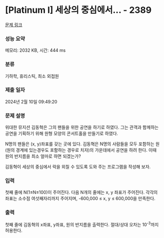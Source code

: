 # [Platinum I] 세상의 중심에서... - 2389 

[문제 링크](https://www.acmicpc.net/problem/2389) 

### 성능 요약

메모리: 2032 KB, 시간: 444 ms

### 분류

기하학, 휴리스틱, 최소 외접원

### 제출 일자

2024년 2월 10일 09:49:20

### 문제 설명

<p>위대한 뮤지션 김동혁은 그의 팬들을 위한 공연을 하기로 하였다. 그는 관객과 함께하는 공연을 기획하기 위해 원형 모양의 콘서트홀을 만들기로 하였다.</p>

<p>N명의 팬들은 (x, y)좌표를 갖는 곳에 있다. 김동혁은 N명의 사람들을 모두 포함하는 원(원의 경계에 있는경우도 포함하는 경우로 치자)의 가운데에서 공연을 하려 한다. 이때 원의 반지름을 최소 얼마로 하면 되겠는가?</p>

<p>김동혁이 세상의 중심에서 락을 외칠 수 있도록 도와 주는 프로그램을 작성해 보자.</p>

### 입력 

 <p>첫째 줄에 N(1≤N≤100)이 주어진다. 다음 N개의 줄에는 x, y 좌표가 주어진다. 각각의 좌표는 소수점 여섯째자리까지 주어지며, -600,000 ≤ x, y ≤ 600,000을 만족한다.</p>

### 출력 

 <p>첫째 줄에 김동혁의 x좌표, y좌표, 원의 반지름을 출력한다. 절대/상대 오차는 10<sup>-3</sup>까지 허용한다.</p>

